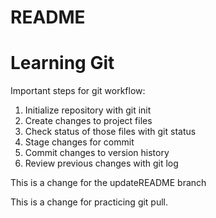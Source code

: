 
# README #
# Learning Git

Important steps for git workflow:

1. Initialize repository with git init
2. Create changes to project files
3. Check status of those files with git status
4. Stage changes for commit
5. Commit changes to version history
6. Review previous changes with git log

This is a change for the updateREADME branch

This is a change for practicing git pull.
